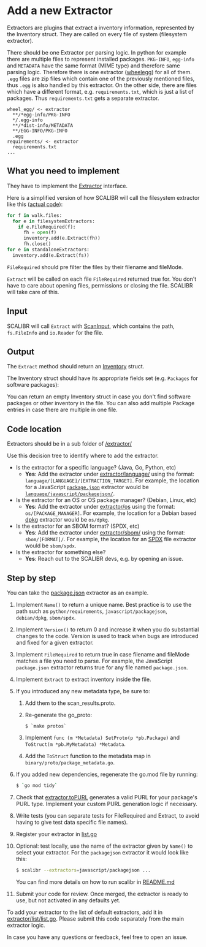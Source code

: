 # Add a new Extractor

Extractors are plugins that extract a inventory information, represented by the
Inventory struct. They are called on every file of system (filesystem
extractor).

There should be one Extractor per parsing logic. In python for example there are
multiple files to represent installed packages. `PKG-INFO`, `egg-info` and
`METADATA` have the same format (MIME type) and therefore same parsing logic.
Therefore there is one extractor
([wheelegg](/extractor/filesystem/language/python/wheelegg/wheelegg.go))
for all of them. `.egg` files are zip files which contain one of the previously
mentioned files, thus `.egg` is also handled by this extractor. On the other
side, there are files which have a different format, e.g. `requirements.txt`,
which is just a list of packages. Thus `requirements.txt` gets a separate
extractor.

```
wheel_egg/ <- extractor
  **/*egg-info/PKG-INFO
  */.egg-info
  **/*dist-info/METADATA
  **/EGG-INFO/PKG-INFO
  .egg
requirements/ <- extractor
  requirements.txt
...
```

## What you need to implement

They have to implement the
[Extractor](https://github.com/google/osv-scalibr/blob/28397d99/extractor/filesystem/extractor.go#L45)
interface.

<!--  See extractor/filesystem/filesystem.go symbol \bExtractor\b -->

<!--  See plugin/plugin.go symbol Plugin -->

Here is a simplified version of how SCALIBR will call the filesystem extractor
like this
([actual code](https://github.com/google/osv-scalibr/blob/28397d99/extractor/filesystem/extractor.go#L99)):

```py
for f in walk.files:
  for e in filesystemExtractors:
    if e.FileRequired(f):
      fh = open(f)
      inventory.add(e.Extract(fh))
      fh.close()
for e in standaloneExtractors:
  inventory.add(e.Extract(fs))
```

`FileRequired` should pre filter the files by their filename and fileMode.

`Extract` will be called on each file `FileRequired` returned true for. You
don't have to care about opening files, permissions or closing the file. SCALIBR
will take care of this.

## Input

SCALIBR will call `Extract` with
[ScanInput](https://github.com/google/osv-scalibr/blob/28397d99/extractor/filesystem/extractor.go#L55),
which contains the path, `fs.FileInfo` and `io.Reader` for the file.

<!--  See extractor/filesystem/filesystem.go symbol ScanInput -->

## Output

The `Extract` method should return an [Inventory](https://github.com/google/osv-scalibr/tree/main/inventory/inventory.go) struct.

<!--  See inventory/inventory.go symbol \bInventory\b -->

The Inventory struct should have its appropriate fields set (e.g. `Packages`
for software packages):

<!--  See extractor/extractor.go symbol \bPackage\b -->

You can return an empty Inventory struct in case you don't find software
packages or other inventory in the file. You can also add multiple Package
entries in case there are multiple in one file.

## Code location

Extractors should be in a sub folder of
[/extractor/](/extractor/)

Use this decision tree to identify where to add the extractor.

-   Is the extractor for a specific language? (Java, Go, Python, etc)
    -   **Yes**: Add the extractor under
        [extractor/language/](/extractor/filesystem/language/)
        using the format: `language/[LANGUAGE]/[EXTRACTION_TARGET]`. For
        example, the location for a JavaScript
        [`package.json`](https://docs.npmjs.com/cli/v9/configuring-npm/package-json)
        extractor would be
        [`language/javascript/packagejson/`](/extractor/filesystem/language/javascript/packagejson/).
-   Is the extractor for an OS or OS package manager? (Debian, Linux, etc)
    -   **Yes**: Add the extractor under
        [extractor/os](/extractor/filesystem/os)
        using the format: `os/[PACKAGE_MANAGER]`. For example, the location for
        a Debian based [dpkg](https://man7.org/linux/man-pages/man1/dpkg.1.html)
        extractor would be `os/dpkg`.
-   Is the extractor for an SBOM format? (SPDX, etc)
    -   **Yes**: Add the extractor under
        [extractor/sbom/](/extractor/filesystem/sbom/)
        using the format: `sbom/[FORMAT]/`. For example, the location for an
        [SPDX](https://spdx.dev/) file extractor would be `sbom/spdx`.
-   Is the extractor for something else?
    -   **Yes**: Reach out to the SCALIBR devs,
        e.g. by opening an issue.

## Step by step

You can take the [package.json](/extractor/filesystem/language/javascript/packagejson/packagejson.go)
extractor as an example.

1.  Implement `Name()` to return a unique name. Best practice is to use the path
    such as `python/requirements`, `javascript/packagejson`, `debian/dpkg`,
    `sbom/spdx`.
1.  Implement `Version()` to return 0 and increase it when you do substantial
    changes to the code. Version is used to track when bugs are introduced and
    fixed for a given extractor.
1.  Implement `FileRequired` to return true in case filename and fileMode
    matches a file you need to parse. For example, the JavaScript `package.json`
    extractor returns true for any file named `package.json`.
1.  Implement `Extract` to extract inventory inside the file.
1.  If you introduced any new metadata type, be sure to:
    1. Add them to the scan_results.proto.
    1. Re-generate the go_proto:

        ```
        $ `make protos`
        ```

    1. Implement `func (m *Metadata) SetProto(p *pb.Package)` and `ToStruct(m *pb.MyMetadata) *Metadata`.
    1. Add the `ToStruct` function to the metadata map in `binary/proto/package_metadata.go`.

1.  If you added new dependencies, regenerate the go.mod file by running:

    ```sh
    $ `go mod tidy`
    ```

1.  Check that [extractor.toPURL](/extractor/convert.go)
    generates a valid PURL for your package's PURL type. Implement your custom
    PURL generation logic if necessary.
1.  Write tests (you can separate tests for FileRequired and Extract, to avoid
    having to give test data specific file names).
1.  Register your extractor in
    [list.go](/extractor/filesystem/list/list.go)
1.  Optional: test locally, use the name of the extractor given by `Name()` to
    select your extractor. For the `packagejson` extractor it would look like
    this:

    ```sh
    $ scalibr --extractors=javascript/packagejson ...
    ```

    You can find more details on how to run scalibr in
    [README.md](/README.md#as-a-standalone-binary)

1.  Submit your code for review. Once merged, the extractor is ready to use, but
    not activated in any defaults yet.

To add your extractor to the list of default extractors, add it in
[extractor/list/list.go](/extractor/filesystem/list/list.go).
Please submit this code separately from the main extractor logic.

In case you have any questions or feedback, feel free to open an issue.
